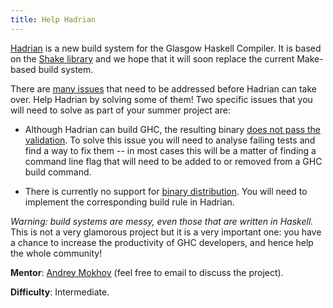 ```yaml
---
title: Help Hadrian
---
```


[Hadrian](https://github.com/snowleopard/hadrian) is a new build system for the Glasgow Haskell Compiler.
It is based on the [Shake library](https://github.com/ndmitchell/shake) and we hope that it will soon
replace the current Make-based build system.

There are [many issues](https://github.com/snowleopard/hadrian/issues) that need to be addressed before
Hadrian can take over. Help Hadrian by solving some of them! Two specific issues that you will need to
solve as part of your summer project are:

* Although Hadrian can build GHC, the resulting binary [does not pass the
validation](https://github.com/snowleopard/hadrian/issues/299). To solve this issue you will need to
analyse failing tests and find a way to fix them -- in most cases this will be a matter of finding a
command line flag that will need to be added to or removed from a GHC build command.

* There is currently no support for [binary distribution](https://github.com/snowleopard/hadrian/issues/219).
You will need to implement the corresponding build rule in Hadrian.

_Warning: build systems are messy, even those that are written in Haskell._ This is not a very glamorous
project but it is a very important one: you have a chance to increase the productivity of GHC
developers, and hence help the whole community!

**Mentor**: [Andrey Mokhov](mailto:andrey.mokhov@ncl.ac.uk) (feel free to email to discuss the project).

**Difficulty**: Intermediate.
